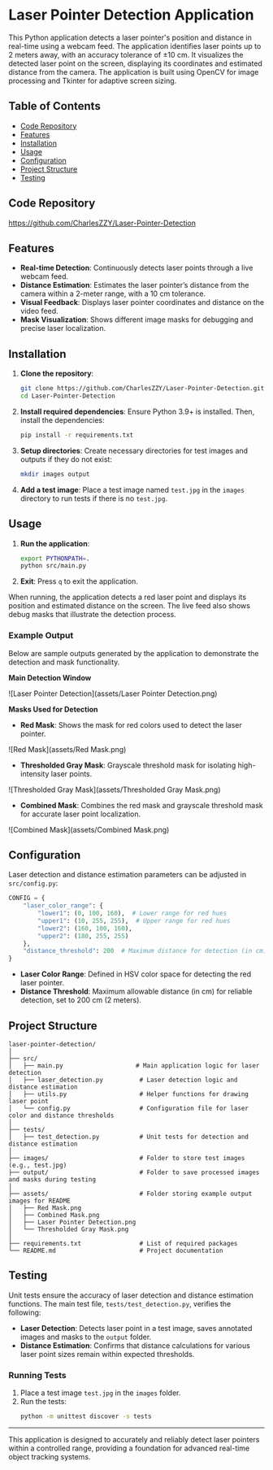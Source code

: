 # Laser Pointer Detection Application

This Python application detects a laser pointer's position and distance in real-time using a webcam feed. The
application identifies laser points up to 2 meters away, with an accuracy tolerance of ±10 cm. It visualizes the
detected laser point on the screen, displaying its coordinates and estimated distance from the camera. The application
is built using OpenCV for image processing and Tkinter for adaptive screen sizing.

## Table of Contents

- [Code Repository](#code-repository)
- [Features](#features)
- [Installation](#installation)
- [Usage](#usage)
- [Configuration](#configuration)
- [Project Structure](#project-structure)
- [Testing](#testing)

## Code Repository

https://github.com/CharlesZZY/Laser-Pointer-Detection

## Features

- **Real-time Detection**: Continuously detects laser points through a live webcam feed.
- **Distance Estimation**: Estimates the laser pointer’s distance from the camera within a 2-meter range, with a 10 cm
  tolerance.
- **Visual Feedback**: Displays laser pointer coordinates and distance on the video feed.
- **Mask Visualization**: Shows different image masks for debugging and precise laser localization.

## Installation

1. **Clone the repository**:
   ```bash
   git clone https://github.com/CharlesZZY/Laser-Pointer-Detection.git
   cd Laser-Pointer-Detection
   ```

2. **Install required dependencies**:
   Ensure Python 3.9+ is installed. Then, install the dependencies:
   ```bash
   pip install -r requirements.txt
   ```

3. **Setup directories**:
   Create necessary directories for test images and outputs if they do not exist:
   ```bash
   mkdir images output
   ```

4. **Add a test image**:
   Place a test image named `test.jpg` in the `images` directory to run tests if there is no `test.jpg`.

## Usage

1. **Run the application**:
   ```bash
   export PYTHONPATH=.
   python src/main.py
   ```
2. **Exit**:
   Press `q` to exit the application.

When running, the application detects a red laser point and displays its position and estimated distance on the screen.
The live feed also shows debug masks that illustrate the detection process.

### Example Output

Below are sample outputs generated by the application to demonstrate the detection and mask functionality.

**Main Detection Window**

![Laser Pointer Detection](assets/Laser Pointer Detection.png)

**Masks Used for Detection**

- **Red Mask**: Shows the mask for red colors used to detect the laser pointer.

![Red Mask](assets/Red Mask.png)

- **Thresholded Gray Mask**: Grayscale threshold mask for isolating high-intensity laser points.

![Thresholded Gray Mask](assets/Thresholded Gray Mask.png)

- **Combined Mask**: Combines the red mask and grayscale threshold mask for accurate laser point localization.

![Combined Mask](assets/Combined Mask.png)

## Configuration

Laser detection and distance estimation parameters can be adjusted in `src/config.py`:

```python
CONFIG = {
    "laser_color_range": {
        "lower1": (0, 100, 160),  # Lower range for red hues
        "upper1": (10, 255, 255),  # Upper range for red hues
        "lower2": (160, 100, 160),
        "upper2": (180, 255, 255)
    },
    "distance_threshold": 200  # Maximum distance for detection (in cm)
}
```

- **Laser Color Range**: Defined in HSV color space for detecting the red laser pointer.
- **Distance Threshold**: Maximum allowable distance (in cm) for reliable detection, set to 200 cm (2 meters).

## Project Structure

```
laser-pointer-detection/
│
├── src/
│   ├── main.py                    # Main application logic for laser detection
│   ├── laser_detection.py          # Laser detection logic and distance estimation
│   ├── utils.py                    # Helper functions for drawing laser point
│   └── config.py                   # Configuration file for laser color and distance thresholds
│
├── tests/
│   ├── test_detection.py           # Unit tests for detection and distance estimation
│
├── images/                         # Folder to store test images (e.g., test.jpg)
├── output/                         # Folder to save processed images and masks during testing
│
├── assets/                         # Folder storing example output images for README
│   ├── Red Mask.png
│   ├── Combined Mask.png
│   ├── Laser Pointer Detection.png
│   └── Thresholded Gray Mask.png
│
├── requirements.txt                # List of required packages
└── README.md                       # Project documentation
```

## Testing

Unit tests ensure the accuracy of laser detection and distance estimation functions. The main test
file, `tests/test_detection.py`, verifies the following:

- **Laser Detection**: Detects laser point in a test image, saves annotated images and masks to the `output` folder.
- **Distance Estimation**: Confirms that distance calculations for various laser point sizes remain within expected
  thresholds.

### Running Tests

1. Place a test image `test.jpg` in the `images` folder.
2. Run the tests:
   ```bash
   python -m unittest discover -s tests
   ```

---

This application is designed to accurately and reliably detect laser pointers within a controlled range, providing a
foundation for advanced real-time object tracking systems.